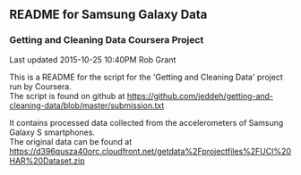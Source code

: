 ## README for Samsung Galaxy Data
### Getting and Cleaning Data Coursera Project  

Last updated 2015-10-25 10:40PM Rob Grant

This is a README for the script for the 'Getting and Cleaning Data' project run by Coursera.  
The script is found on github at <https://github.com/jeddeh/getting-and-cleaning-data/blob/master/submission.txt>

It contains processed data collected from the accelerometers of Samsung Galaxy S smartphones.   
The original data can be found at <https://d396qusza40orc.cloudfront.net/getdata%2Fprojectfiles%2FUCI%20HAR%20Dataset.zip>